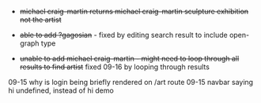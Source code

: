 * ~~michael craig-martin returns michael craig-martin sculpture exhibition not the artist~~

* ~~able to add ?gagosian~~ - fixed by editing search result to include open-graph type

* ~~unable to add michael craig-martin - might need to loop through all results to find artist~~ fixed 09-16 by looping through results

09-15 why is login being briefly rendered on /art route
09-15 navbar saying hi undefined, instead of hi demo 

